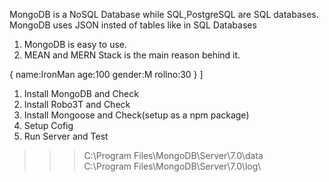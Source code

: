 <!-- ! NoSQL VS SQL Databases -->

MongoDB is a NoSQL Database while SQL,PostgreSQL are SQL databases.
MongoDB uses JSON insted of tables like in SQL Databases


<!-- ! Why MongoDB -->

1. MongoDB is easy to use. 
2. MEAN and MERN Stack is the main reason behind it. 


<!-- ? MongoDB :: Terms -->


<!-- [ >> This is called collection -->
<!--? This section is called Document and in this are fields {
    name:Hulk
    age:45
    gender:M
    rollno:10
}-->
{
    name:IronMan
    age:100
    gender:M
    rollno:30
}
]

<!-- ! Collections of Collections is called Database -->

<!-- ! Steps to Install MongoDB -->

1. Install MongoDB and Check
2. Install Robo3T and Check
3. Install Mongoose and Check(setup as a npm package)
4. Setup Cofig
5. Run Server and Test

<!-- ! Data and Log Directory -->

>>> C:\Program Files\MongoDB\Server\7.0\data\
>>> C:\Program Files\MongoDB\Server\7.0\log\
